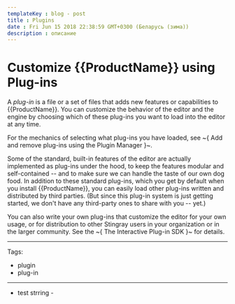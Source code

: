 ---templateKey : blog - posttitle : Pluginsdate : Fri Jun 15 2018 22:38:59 GMT+0300 (Беларусь (зима))description : описание
---

# Customize {{ProductName}} using Plug-ins

A *plug-in* is a file or a set of files that adds new features or capabilities to {{ProductName}}. You can customize the behavior of the editor and the engine by choosing which of these plug-ins you want to load into the editor at any time.

For the mechanics of selecting what plug-ins you have loaded, see ~{ Add and remove plug-ins using the Plugin Manager }~.

Some of the standard, built-in features of the editor are actually implemented as plug-ins under the hood, to keep the features modular and self-contained -- and to make sure we can handle the taste of our own dog food. In addition to these standard plug-ins, which you get by default when you install {{ProductName}}, you can easily load other plug-ins written and distributed by third parties. (But since this plug-in system is just getting started, we don't have any third-party ones to share with you -- yet.)

You can also write your own plug-ins that customize the editor for your own usage, or for distribution to other Stingray users in your organization or in the larger community. See the ~{ The Interactive Plug-in SDK }~ for details.

---
Tags:
-	plugin
-	plug-in
---
 - test strring - 